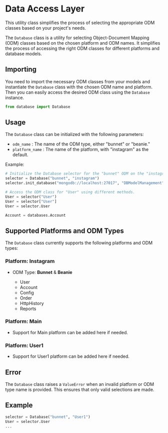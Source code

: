 # Data Access Layer 

This utility class simplifies the process of selecting the appropriate ODM classes based on your project's needs.

The `Database` class is a utility for selecting Object-Document Mapping (ODM) classes based on the chosen platform and ODM names. It simplifies the process of accessing the right ODM classes for different platforms and database models.

## Importing

You need to import the necessary ODM classes from your models and instantiate the `Database` class with the chosen ODM name and platform. Then you can easily access the desired ODM class using the `Database` instance.

```python
from database import Database
```
## Usage

The `Database` class can be initialized with the following parameters:

- `odm_name` : The name of the ODM type, either "bunnet" or "beanie."
- `platform_name` : The name of the platform, with "instagram" as the default.

Example:

```python
# Initialize the Database selector for the "bunnet" ODM on the "instagram" platform.
selector = Database("bunnet", "instagram")
selector.init_database("mongodb://localhost:27017", "DBModelManagement",selector.document_models)

# Access the ODM class for "User" using different methods.
User = selector("User") 
User = selector["User"]  
User = selector.User  

Account = databases.Account
```

## Supported Platforms and ODM Types

The `Database` class currently supports the following platforms and ODM types:

### Platform: Instagram

- ODM Type: **Bunnet** & **Beanie**

  -  User
  -  Account
  -  Config
  -  Order
  -  HttpHistory
  -  Reports

### Platform: Main
- Support for Main platform can be added here if needed.

### Platform: User1
- Support for User1 platform can be added here if needed.

## Error

The `Database` class raises a `ValueError` when an invalid platform or ODM type name is provided. This ensures that only valid selections are made.

## Example

```python
selector = Database("bunnet", "User1")
User = selector.User
...
```
